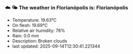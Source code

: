 ### ☁️ 🌤️  The weather in Florianópolis is: Florianópolis

- Temperature: 19.63°C
- On flesh: 19.69°C
- Relative air humidity: 78%
- Rain: 0.0 mm
- Description: Broken clouds
- last updated: 2025-09-14T12:30:41.221344
